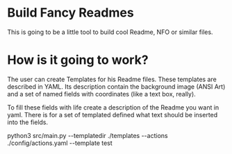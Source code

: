 # Build Fancy Readmes

This is going to be a little tool to build cool Readme, NFO or similar files. 

# How is it going to work?

The user can create Templates for his Readme files. These templates are described in YAML.
Its description contain the background image (ANSI Art) and a set of named fields with coordinates (like a text box, really).

To fill these fields with life create a description of the Readme you want in yaml. There is for a set of templated defined what text should be inserted into the fields.


python3 src/main.py --templatedir ./templates --actions ./config/actions.yaml --template test